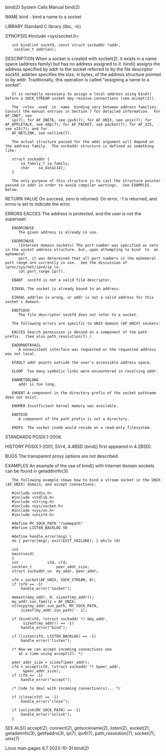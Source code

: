 bind(2)								      System Calls Manual							       bind(2)

NAME
       bind - bind a name to a socket

LIBRARY
       Standard C library (libc, -lc)

SYNOPSIS
       #include <sys/socket.h>

       int bind(int sockfd, const struct sockaddr *addr,
		socklen_t addrlen);

DESCRIPTION
       When  a	socket	is  created  with socket(2), it exists in a name space (address family) but has no address assigned to it.  bind() assigns the address
       specified by addr to the socket referred to by the file descriptor sockfd.  addrlen specifies the size, in bytes, of the address structure  pointed  to
       by addr.	 Traditionally, this operation is called “assigning a name to a socket”.

       It is normally necessary to assign a local address using bind() before a SOCK_STREAM socket may receive connections (see accept(2)).

       The  rules  used	 in  name  binding vary between address families.  Consult the manual entries in Section 7 for detailed information.  For AF_INET, see
       ip(7); for AF_INET6, see ipv6(7); for AF_UNIX, see unix(7); for AF_APPLETALK, see ddp(7); for AF_PACKET, see packet(7); for AF_X25, see x25(7); and for
       AF_NETLINK, see netlink(7).

       The actual structure passed for the addr argument will depend on the address family.  The sockaddr structure is defined as something like:

	   struct sockaddr {
	       sa_family_t sa_family;
	       char	   sa_data[14];
	   }

       The only purpose of this structure is to cast the structure pointer passed in addr in order to avoid compiler warnings.	See EXAMPLES below.

RETURN VALUE
       On success, zero is returned.  On error, -1 is returned, and errno is set to indicate the error.

ERRORS
       EACCES The address is protected, and the user is not the superuser.

       EADDRINUSE
	      The given address is already in use.

       EADDRINUSE
	      (Internet domain sockets) The port number was specified as zero in the socket address structure, but, upon attempting to bind  to	 an  ephemeral
	      port, it was determined that all port numbers in the ephemeral port range are currently in use.  See the discussion of /proc/sys/net/ipv4/ip_lo‐
	      cal_port_range ip(7).

       EBADF  sockfd is not a valid file descriptor.

       EINVAL The socket is already bound to an address.

       EINVAL addrlen is wrong, or addr is not a valid address for this socket's domain.

       ENOTSOCK
	      The file descriptor sockfd does not refer to a socket.

       The following errors are specific to UNIX domain (AF_UNIX) sockets:

       EACCES Search permission is denied on a component of the path prefix.  (See also path_resolution(7).)

       EADDRNOTAVAIL
	      A nonexistent interface was requested or the requested address was not local.

       EFAULT addr points outside the user's accessible address space.

       ELOOP  Too many symbolic links were encountered in resolving addr.

       ENAMETOOLONG
	      addr is too long.

       ENOENT A component in the directory prefix of the socket pathname does not exist.

       ENOMEM Insufficient kernel memory was available.

       ENOTDIR
	      A component of the path prefix is not a directory.

       EROFS  The socket inode would reside on a read-only filesystem.

STANDARDS
       POSIX.1-2008.

HISTORY
       POSIX.1-2001, SVr4, 4.4BSD (bind() first appeared in 4.2BSD).

BUGS
       The transparent proxy options are not described.

EXAMPLES
       An example of the use of bind() with Internet domain sockets can be found in getaddrinfo(3).

       The following example shows how to bind a stream socket in the UNIX (AF_UNIX) domain, and accept connections:

       #include <stdio.h>
       #include <stdlib.h>
       #include <string.h>
       #include <sys/socket.h>
       #include <sys/un.h>
       #include <unistd.h>

       #define MY_SOCK_PATH "/somepath"
       #define LISTEN_BACKLOG 50

       #define handle_error(msg) \
	   do { perror(msg); exit(EXIT_FAILURE); } while (0)

       int
       main(void)
       {
	   int		       sfd, cfd;
	   socklen_t	       peer_addr_size;
	   struct sockaddr_un  my_addr, peer_addr;

	   sfd = socket(AF_UNIX, SOCK_STREAM, 0);
	   if (sfd == -1)
	       handle_error("socket");

	   memset(&my_addr, 0, sizeof(my_addr));
	   my_addr.sun_family = AF_UNIX;
	   strncpy(my_addr.sun_path, MY_SOCK_PATH,
		   sizeof(my_addr.sun_path) - 1);

	   if (bind(sfd, (struct sockaddr *) &my_addr,
		    sizeof(my_addr)) == -1)
	       handle_error("bind");

	   if (listen(sfd, LISTEN_BACKLOG) == -1)
	       handle_error("listen");

	   /* Now we can accept incoming connections one
	      at a time using accept(2). */

	   peer_addr_size = sizeof(peer_addr);
	   cfd = accept(sfd, (struct sockaddr *) &peer_addr,
			&peer_addr_size);
	   if (cfd == -1)
	       handle_error("accept");

	   /* Code to deal with incoming connection(s)... */

	   if (close(sfd) == -1)
	       handle_error("close");

	   if (unlink(MY_SOCK_PATH) == -1)
	       handle_error("unlink");
       }

SEE ALSO
       accept(2), connect(2), getsockname(2), listen(2), socket(2), getaddrinfo(3), getifaddrs(3), ip(7), ipv6(7), path_resolution(7), socket(7), unix(7)

Linux man-pages 6.7							  2023-10-31								       bind(2)
